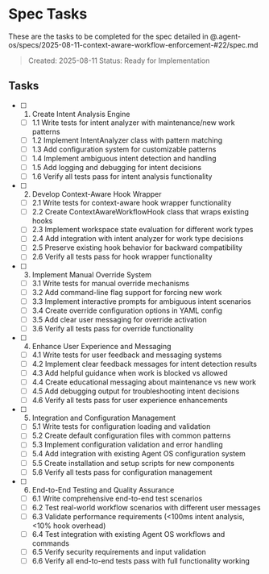 # Spec Tasks

These are the tasks to be completed for the spec detailed in @.agent-os/specs/2025-08-11-context-aware-workflow-enforcement-#22/spec.md

> Created: 2025-08-11
> Status: Ready for Implementation

## Tasks

- [ ] 1. Create Intent Analysis Engine
  - [ ] 1.1 Write tests for intent analyzer with maintenance/new work patterns
  - [ ] 1.2 Implement IntentAnalyzer class with pattern matching
  - [ ] 1.3 Add configuration system for customizable patterns
  - [ ] 1.4 Implement ambiguous intent detection and handling
  - [ ] 1.5 Add logging and debugging for intent decisions
  - [ ] 1.6 Verify all tests pass for intent analysis functionality

- [ ] 2. Develop Context-Aware Hook Wrapper
  - [ ] 2.1 Write tests for context-aware hook wrapper functionality
  - [ ] 2.2 Create ContextAwareWorkflowHook class that wraps existing hooks
  - [ ] 2.3 Implement workspace state evaluation for different work types
  - [ ] 2.4 Add integration with intent analyzer for work type decisions
  - [ ] 2.5 Preserve existing hook behavior for backward compatibility
  - [ ] 2.6 Verify all tests pass for hook wrapper functionality

- [ ] 3. Implement Manual Override System
  - [ ] 3.1 Write tests for manual override mechanisms
  - [ ] 3.2 Add command-line flag support for forcing new work
  - [ ] 3.3 Implement interactive prompts for ambiguous intent scenarios
  - [ ] 3.4 Create override configuration options in YAML config
  - [ ] 3.5 Add clear user messaging for override activation
  - [ ] 3.6 Verify all tests pass for override functionality

- [ ] 4. Enhance User Experience and Messaging
  - [ ] 4.1 Write tests for user feedback and messaging systems
  - [ ] 4.2 Implement clear feedback messages for intent detection results
  - [ ] 4.3 Add helpful guidance when work is blocked vs allowed
  - [ ] 4.4 Create educational messaging about maintenance vs new work
  - [ ] 4.5 Add debugging output for troubleshooting intent decisions
  - [ ] 4.6 Verify all tests pass for user experience enhancements

- [ ] 5. Integration and Configuration Management
  - [ ] 5.1 Write tests for configuration loading and validation
  - [ ] 5.2 Create default configuration files with common patterns
  - [ ] 5.3 Implement configuration validation and error handling
  - [ ] 5.4 Add integration with existing Agent OS configuration system
  - [ ] 5.5 Create installation and setup scripts for new components
  - [ ] 5.6 Verify all tests pass for configuration management

- [ ] 6. End-to-End Testing and Quality Assurance
  - [ ] 6.1 Write comprehensive end-to-end test scenarios
  - [ ] 6.2 Test real-world workflow scenarios with different user messages
  - [ ] 6.3 Validate performance requirements (<100ms intent analysis, <10% hook overhead)
  - [ ] 6.4 Test integration with existing Agent OS workflows and commands
  - [ ] 6.5 Verify security requirements and input validation
  - [ ] 6.6 Verify all end-to-end tests pass with full functionality working